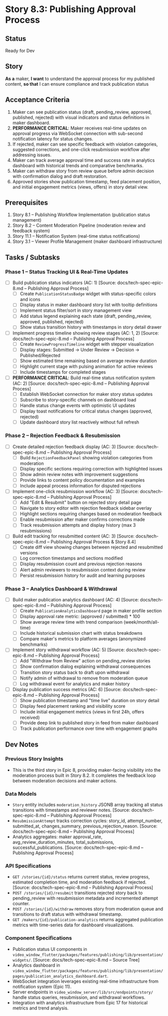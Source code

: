 # Story 8.3: Publishing Approval Process

## Status
Ready for Dev

## Story
**As a** maker,
**I want** to understand the approval process for my published content,
**so that** I can ensure compliance and track publication status

## Acceptance Criteria
1. Maker can see publication status (draft, pending_review, approved, published, rejected) with visual indicators and status definitions in maker dashboard.
2. **PERFORMANCE CRITICAL**: Maker receives real-time updates on approval progress via WebSocket connection with sub-second notification latency for status changes.
3. If rejected, maker can see specific feedback with violation categories, suggested corrections, and one-click resubmission workflow after addressing issues.
4. Maker can track average approval time and success rate in analytics dashboard with historical trends and comparative benchmarks.
5. Maker can withdraw story from review queue before admin decision with confirmation dialog and draft restoration.
6. Approved stories show publication timestamp, feed placement position, and initial engagement metrics (views, offers) in story detail view.

## Prerequisites
1. Story 8.1 – Publishing Workflow Implementation (publication status management)
2. Story 8.2 – Content Moderation Pipeline (moderation review and feedback system)
3. Story 11.1 – Notification System (real-time status notifications)
4. Story 3.1 – Viewer Profile Management (maker dashboard infrastructure)

## Tasks / Subtasks

### Phase 1 – Status Tracking UI & Real-Time Updates

- [ ] Build publication status indicators (AC: 1) [Source: docs/tech-spec-epic-8.md – Publishing Approval Process]
  - [ ] Create `PublicationStatusBadge` widget with status-specific colors and icons
  - [ ] Display status in maker dashboard story list with tooltip definitions
  - [ ] Implement status filter/sort in story management view
  - [ ] Add status legend explaining each state (draft, pending_review, approved, published, rejected)
  - [ ] Show status transition history with timestamps in story detail drawer
- [ ] Implement progress timeline showing review stages (AC: 1, 2) [Source: docs/tech-spec-epic-8.md – Publishing Approval Process]
  - [ ] Create `ReviewProgressTimeline` widget with stepper visualization
  - [ ] Display stages: Submitted → Under Review → Decision → Published/Rejected
  - [ ] Show estimated time remaining based on average review duration
  - [ ] Highlight current stage with pulsing animation for active reviews
  - [ ] Include timestamps for completed stages
- [ ] **PERFORMANCE CRITICAL**: Build real-time status notification system (AC: 2) [Source: docs/tech-spec-epic-8.md – Publishing Approval Process]
  - [ ] Establish WebSocket connection for maker story status updates
  - [ ] Subscribe to story-specific channels on dashboard load
  - [ ] Handle status change events with optimistic UI updates
  - [ ] Display toast notifications for critical status changes (approved, rejected)
  - [ ] Update dashboard story list reactively without full refresh

### Phase 2 – Rejection Feedback & Resubmission

- [ ] Create detailed rejection feedback display (AC: 3) [Source: docs/tech-spec-epic-8.md – Publishing Approval Process]
  - [ ] Build `RejectionFeedbackPanel` showing violation categories from moderation
  - [ ] Display specific sections requiring correction with highlighted issues
  - [ ] Show admin review notes with improvement suggestions
  - [ ] Provide links to content policy documentation and examples
  - [ ] Include appeal process information for disputed rejections
- [ ] Implement one-click resubmission workflow (AC: 3) [Source: docs/tech-spec-epic-8.md – Publishing Approval Process]
  - [ ] Add "Edit & Resubmit" button on rejected story detail page
  - [ ] Navigate to story editor with rejection feedback sidebar overlay
  - [ ] Highlight sections requiring changes based on moderation feedback
  - [ ] Enable resubmission after maker confirms corrections made
  - [ ] Track resubmission attempts and display history (max 3 resubmissions)
- [ ] Build edit tracking for resubmitted content (AC: 3) [Source: docs/tech-spec-epic-8.md – Publishing Approval Process & Story 8.4]
  - [ ] Create diff view showing changes between rejected and resubmitted versions
  - [ ] Log correction timestamps and sections modified
  - [ ] Display resubmission count and previous rejection reasons
  - [ ] Alert admin reviewers to resubmission context during review
  - [ ] Persist resubmission history for audit and learning purposes

### Phase 3 – Analytics Dashboard & Withdrawal

- [ ] Build maker publication analytics dashboard (AC: 4) [Source: docs/tech-spec-epic-8.md – Publishing Approval Process]
  - [ ] Create `PublicationAnalyticsDashboard` page in maker profile section
  - [ ] Display approval rate metric: (approved / submitted) * 100
  - [ ] Show average review time with trend comparison (week/month/all-time)
  - [ ] Include historical submission chart with status breakdowns
  - [ ] Compare maker's metrics to platform averages (anonymized benchmarks)
- [ ] Implement story withdrawal workflow (AC: 5) [Source: docs/tech-spec-epic-8.md – Publishing Approval Process]
  - [ ] Add "Withdraw from Review" action on pending_review stories
  - [ ] Show confirmation dialog explaining withdrawal consequences
  - [ ] Transition story status back to draft upon withdrawal
  - [ ] Notify admin of withdrawal to remove from moderation queue
  - [ ] Log withdrawal event for analytics and maker history
- [ ] Display publication success metrics (AC: 6) [Source: docs/tech-spec-epic-8.md – Publishing Approval Process]
  - [ ] Show publication timestamp and "time live" duration on story detail
  - [ ] Display feed placement ranking and visibility score
  - [ ] Include initial engagement metrics (views in first 24h, offers received)
  - [ ] Provide deep link to published story in feed from maker dashboard
  - [ ] Track publication performance over time with engagement graphs

## Dev Notes

### Previous Story Insights
- This is the third story in Epic 8, providing maker-facing visibility into the moderation process built in Story 8.2. It completes the feedback loop between moderation decisions and maker actions.

### Data Models
- `Story` entity includes `moderation_history` JSONB array tracking all status transitions with timestamps and reviewer notes. [Source: docs/tech-spec-epic-8.md – Publishing Approval Process]
- `ResubmissionAttempt` tracks correction cycles: story_id, attempt_number, submitted_at, changes_summary, previous_rejection_reason. [Source: docs/tech-spec-epic-8.md – Publishing Approval Process]
- Analytics aggregates: maker approval_rate, avg_review_duration_minutes, total_submissions, successful_publications. [Source: docs/tech-spec-epic-8.md – Publishing Approval Process]

### API Specifications
- `GET /stories/{id}/status` returns current status, review progress, estimated completion time, and moderation feedback if rejected. [Source: docs/tech-spec-epic-8.md – Publishing Approval Process]
- `POST /stories/{id}/resubmit` transitions rejected story back to pending_review with resubmission metadata and incremented attempt counter.
- `POST /stories/{id}/withdraw` removes story from moderation queue and transitions to draft status with withdrawal timestamp.
- `GET /makers/{id}/publication-analytics` returns aggregated publication metrics with time-series data for dashboard visualizations.

### Component Specifications
- Publication status UI components in `video_window_flutter/packages/features/publishing/lib/presentation/widgets/`. [Source: docs/tech-spec-epic-8.md – Source Tree]
- Analytics dashboard in `video_window_flutter/packages/features/publishing/lib/presentation/pages/publication_analytics_dashboard.dart`.
- WebSocket integration leverages existing real-time infrastructure from notification system (Epic 11).
- Server endpoints in `video_window_server/lib/src/endpoints/story/` handle status queries, resubmission, and withdrawal workflows.
- Integration with analytics infrastructure from Epic 17 for historical metrics and trend analysis.
